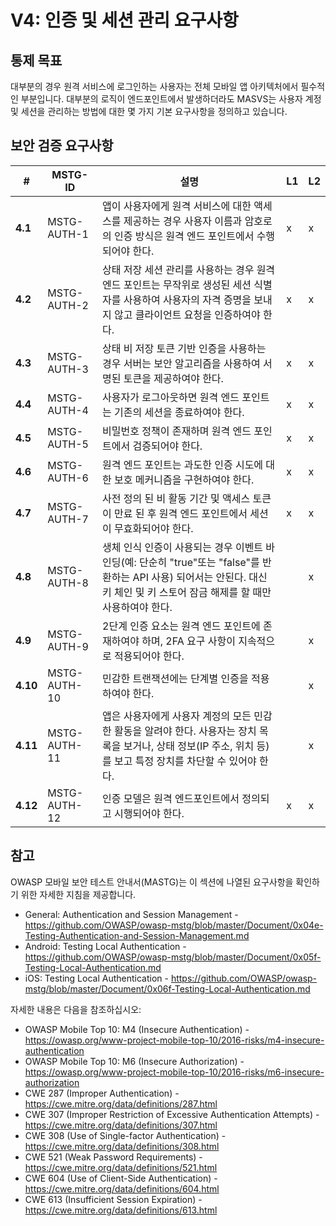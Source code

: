 # V4: 인증 및 세션 관리 요구사항

## 통제 목표

대부분의 경우 원격 서비스에 로그인하는 사용자는 전체 모바일 앱 아키텍처에서 필수적인 부분입니다. 대부분의 로직이 엔드포인트에서 발생하더라도 MASVS는 사용자 계정 및 세션을 관리하는 방법에 대한 몇 가지 기본 요구사항을 정의하고 있습니다.

## 보안 검증 요구사항

| # | MSTG-ID | 설명 | L1 | L2 |
| -- | ---------- | ---------------------- | - | - |
| **4.1** | MSTG-AUTH-1 | 앱이 사용자에게 원격 서비스에 대한 액세스를 제공하는 경우 사용자 이름과 암호로의 인증 방식은 원격 엔드 포인트에서 수행되어야 한다. | x | x |
| **4.2** | MSTG-AUTH-2 | 상태 저장 세션 관리를 사용하는 경우 원격 엔드 포인트는 무작위로 생성된 세션 식별자를 사용하여 사용자의 자격 증명을 보내지 않고 클라이언트 요청을 인증하여야 한다. | x | x |
| **4.3** | MSTG-AUTH-3 | 상태 비 저장 토큰 기반 인증을 사용하는 경우 서버는 보안 알고리즘을 사용하여 서명된 토큰을 제공하여야 한다. | x | x |
| **4.4** | MSTG-AUTH-4 | 사용자가 로그아웃하면 원격 엔드 포인트는 기존의 세션을 종료하여야 한다. | x | x |
| **4.5** | MSTG-AUTH-5 | 비밀번호 정책이 존재하며 원격 엔드 포인트에서 검증되어야 한다. | x | x |
| **4.6** | MSTG-AUTH-6 | 원격 엔드 포인트는 과도한 인증 시도에 대한 보호 메커니즘을 구현하여야 한다. | x | x |
| **4.7** | MSTG-AUTH-7 | 사전 정의 된 비 활동 기간 및 액세스 토큰이 만료 된 후 원격 엔드 포인트에서 세션이 무효화되어야 한다. | x | x |
| **4.8** | MSTG-AUTH-8 | 생체 인식 인증이 사용되는 경우 이벤트 바인딩(예: 단순히 "true"또는 "false"를 반환하는 API 사용) 되어서는 안된다. 대신 키 체인 및 키 스토어 잠금 해제를 할 때만 사용하여야 한다. | | x |
| **4.9** | MSTG-AUTH-9 | 2단계 인증 요소는 원격 엔드 포인트에 존재하여야 하며, 2FA 요구 사항이 지속적으로 적용되어야 한다.  | | x |
| **4.10** | MSTG-AUTH-10 | 민감한 트랜잭션에는 단계별 인증을 적용하여야 한다. | | x |
| **4.11** | MSTG-AUTH-11 | 앱은 사용자에게 사용자 계정의 모든 민감한 활동을 알려야 한다. 사용자는 장치 목록을 보거나, 상태 정보(IP 주소, 위치 등)를 보고 특정 장치를 차단할 수 있어야 한다. | | x |
| **4.12** | MSTG-AUTH-12 | 인증 모델은 원격 엔드포인트에서 정의되고 시행되어야 한다. | x | x |

## 참고

OWASP 모바일 보안 테스트 안내서(MASTG)는 이 섹션에 나열된 요구사항을 확인하기 위한 자세한 지침을 제공합니다.

- General: Authentication and Session Management - <https://github.com/OWASP/owasp-mstg/blob/master/Document/0x04e-Testing-Authentication-and-Session-Management.md>
- Android: Testing Local Authentication - <https://github.com/OWASP/owasp-mstg/blob/master/Document/0x05f-Testing-Local-Authentication.md>
- iOS: Testing Local Authentication - <https://github.com/OWASP/owasp-mstg/blob/master/Document/0x06f-Testing-Local-Authentication.md>

자세한 내용은 다음을 참조하십시오:

- OWASP Mobile Top 10: M4 (Insecure Authentication) - <https://owasp.org/www-project-mobile-top-10/2016-risks/m4-insecure-authentication>
- OWASP Mobile Top 10: M6 (Insecure Authorization) - <https://owasp.org/www-project-mobile-top-10/2016-risks/m6-insecure-authorization>
- CWE 287 (Improper Authentication) - <https://cwe.mitre.org/data/definitions/287.html>
- CWE 307 (Improper Restriction of Excessive Authentication Attempts) - <https://cwe.mitre.org/data/definitions/307.html>
- CWE 308 (Use of Single-factor Authentication) - <https://cwe.mitre.org/data/definitions/308.html>
- CWE 521 (Weak Password Requirements) - <https://cwe.mitre.org/data/definitions/521.html>
- CWE 604 (Use of Client-Side Authentication) - <https://cwe.mitre.org/data/definitions/604.html>
- CWE 613 (Insufficient Session Expiration) - <https://cwe.mitre.org/data/definitions/613.html>
